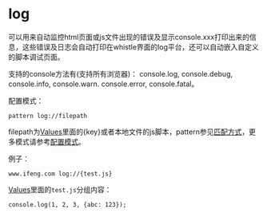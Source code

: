 # log

可以用来自动监控html页面或js文件出现的错误及显示console.xxx打印出来的信息，这些错误及日志会自动打印在whistle界面的log平台，还可以自动嵌入自定义的脚本调试页面。

支持的console方法有(支持所有浏览器)： console.log, console.debug, console.info, console.warn. console.error, console.fatal。

配置模式：

	pattern log://filepath
	
filepath为[Values](http://local.whistlejs.com/#values)里面的{key}或者本地文件的js脚本，pattern参见[匹配方式](../pattern.html)，更多模式请参考[配置模式](../mode.html)。

例子：

	www.ifeng.com log://{test.js}
	
[Values](http://local.whistlejs.com/#values)里面的`test.js`分组内容：

	console.log(1, 2, 3, {abc: 123});
